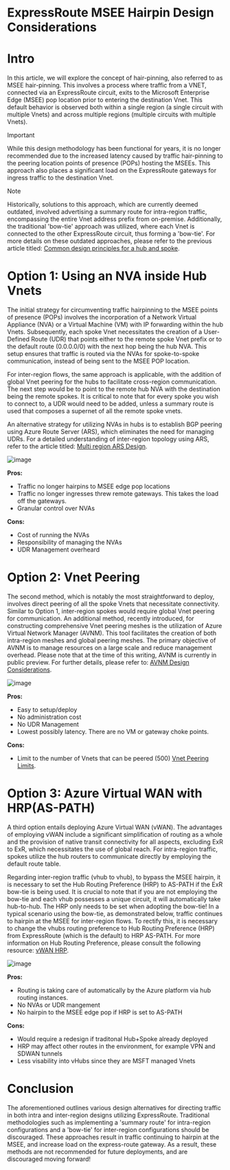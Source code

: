 # ExpressRoute MSEE Hairpin Design Considerations

# Intro
In this article, we will explore the concept of hair-pinning, also referred to as MSEE hair-pinning. This involves a process where traffic from a VNET, connected via an ExpressRoute circuit, exits to the Microsoft Enterprise Edge (MSEE) pop location prior to entering the destination Vnet. This default behavior is observed both within a single region (a single circuit with multiple Vnets) and across multiple regions (multiple circuits with multiple Vnets).

> [!Important]
>While this design methodology has been functional for years, it is no longer recommended due to the increased latency caused by traffic hair-pinning to the peering location points of presence (POPs) hosting the MSEEs. This approach also places a significant load on the ExpressRoute gateways for ingress traffic to the destination Vnet.

> [!NOTE]
>Historically, solutions to this approach, which are currently deemed outdated, involved advertising a summary route for intra-region traffic, encompassing the entire Vnet address prefix from on-premise. Additionally, the traditional 'bow-tie' approach was utilized, where each Vnet is connected to the other ExpressRoute circuit, thus forming a 'bow-tie'. For more details on these outdated approaches, please refer to the previous article titled: [Common design principles for a hub and spoke](https://github.com/narayankumargupta/Common-Design-Principles-for-a-Hub-and-Spoke-VNET-Archiecture). 

# Option 1: Using an NVA inside Hub Vnets
The initial strategy for circumventing traffic hairpinning to the MSEE points of presence (POPs) involves the incorporation of a Network Virtual Appliance (NVA) or a Virtual Machine (VM) with IP forwarding within the hub Vnets. Subsequently, each spoke Vnet necessitates the creation of a User-Defined Route (UDR) that points either to the remote spoke Vnet prefix or to the default route (0.0.0.0/0) with the next hop being the hub NVA. This setup ensures that traffic is routed via the NVAs for spoke-to-spoke communication, instead of being sent to the MSEE POP location.

For inter-region flows, the same approach is applicable, with the addition of global Vnet peering for the hubs to facilitate cross-region communication. The next step would be to point to the remote hub NVA with the destination being the remote spokes. It is critical to note that for every spoke you wish to connect to, a UDR would need to be added, unless a summary route is used that composes a supernet of all the remote spoke vnets.

An alternative strategy for utilizing NVAs in hubs is to establish BGP peering using Azure Route Server (ARS), which eliminates the need for managing UDRs. For a detailed understanding of inter-region topology using ARS, refer to the article titled: [Multi region ARS Design](https://learn.microsoft.com/en-us/azure/route-server/multiregion#topology).

![image](https://github.com/adtork/MSEE-Hairpin-Design-Considerations/assets/55964102/20cbbdf6-6dcc-4302-a31a-076de029f3c9)

**Pros:**
 - Traffic no longer hairpins to MSEE edge pop locations
 - Traffic no longer ingresses threw remote gateways. This takes the load off the gateways. 
 - Granular control over NVAs

**Cons:**
 - Cost of running the NVAs
 - Responsibility of managing the NVAs
 - UDR Management overheard

# Option 2: Vnet Peering
The second method, which is notably the most straightforward to deploy, involves direct peering of all the spoke Vnets that necessitate connectivity. Similar to Option 1, inter-region spokes would require global Vnet peering for communication. An additional method, recently introduced, for constructing comprehensive Vnet peering meshes is the utilization of Azure Virtual Network Manager (AVNM). This tool facilitates the creation of both intra-region meshes and global peering meshes. The primary objective of AVNM is to manage resources on a large scale and reduce management overhead. Please note that at the time of this writing, AVNM is currently in public preview. For further details, please refer to: [AVNM Design Considerations](https://learn.microsoft.com/en-us/azure/virtual-network-manager/overview). 

![image](https://github.com/adtork/MSEE-Hairpin-Design-Considerations/assets/55964102/8ec123ce-5361-40d4-b6cf-78377ec2f8d9)

**Pros:**
 - Easy to setup/deploy
 - No administration cost
 - No UDR Management
 - Lowest possibly latency. There are no VM or gateway choke points. 

**Cons:**

- Limit to the number of Vnets that can be peered (500)
[Vnet Peering Limits](https://learn.microsoft.com/en-us/azure/azure-resource-manager/management/azure-subscription-service-limits#azure-resource-manager-virtual-networking-limits).

# Option 3: Azure Virtual WAN with HRP(AS-PATH)
A third option entails deploying Azure Virtual WAN (vWAN). The advantages of employing vWAN include a significant simplification of routing as a whole and the provision of native transit connectivity for all aspects, excluding ExR to ExR, which necessitates the use of global reach. For intra-region traffic, spokes utilize the hub routers to communicate directly by employing the default route table.

Regarding inter-region traffic (vhub to vhub), to bypass the MSEE hairpin, it is necessary to set the Hub Routing Preference (HRP) to AS-PATH if the ExR bow-tie is being used. It is crucial to note that if you are not employing the bow-tie and each vhub possesses a unique circuit, it will automatically take hub-to-hub. The HRP only needs to be set when adopting the bow-tie! In a typical scenario using the bow-tie, as demonstrated below, traffic continues to hairpin at the MSEE for inter-region flows. To rectify this, it is necessary to change the vhubs routing preference to Hub Routing Preference (HRP) from ExpressRoute (which is the default) to HRP AS-PATH. For more information on Hub Routing Preference, please consult the following resource: [vWAN HRP](https://learn.microsoft.com/en-us/azure/virtual-wan/about-virtual-hub-routing-preference).

![image](https://github.com/adtork/MSEE-Hairpin-Design-Considerations/assets/55964102/e9eb5596-82a1-4721-9029-3c393f862727)


**Pros:**

 - Routing is taking care of automatically by the Azure platform via hub routing instances.
 - No NVAs or UDR mangement
 - No hairpin to the MSEE edge pop if HRP is set to AS-PATH

**Cons:**

 - Would require a redesign if traditonal Hub+Spoke already deployed
 - HRP may affect other routes in the environment, for example VPN and SDWAN tunnels
 - Less visability into vHubs since they are MSFT managed Vnets

# Conclusion
The aforementioned outlines various design alternatives for directing traffic in both intra and inter-region designs utilizing ExpressRoute. Traditional methodologies such as implementing a 'summary route' for intra-region configurations and a 'bow-tie' for inter-region configurations should be discouraged. These approaches result in traffic continuing to hairpin at the MSEE, and increase load on the express-route gateway. As a result, these methods are not recommended for future deployments, and are discouraged moving forward! 





